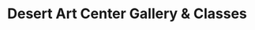 ---
title: "Desert Art Center Gallery & Classes"
url: /palm-springs/desert-art-center-gallery-and-classes/
shop: art
---